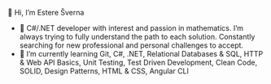 👋 Hi, I’m Estere Šverna
- 👀 C#/.NET developer with interest and passion in mathematics. I’m always trying to fully understand the path to each solution. Constantly searching for new professional and personal challenges to accept. 
- 🌱 I’m currently learning Git, C#, .NET,
Relational Databases & SQL, HTTP & Web API Basics,
Unit Testing, Test Driven Development, Clean Code, 
SOLID, Design Patterns, HTML & CSS, Angular CLI



<!---
EstereSverna/EstereSverna is a ✨ special ✨ repository because its `README.md` (this file) appears on your GitHub profile.
You can click the Preview link to take a look at your changes.
--->
